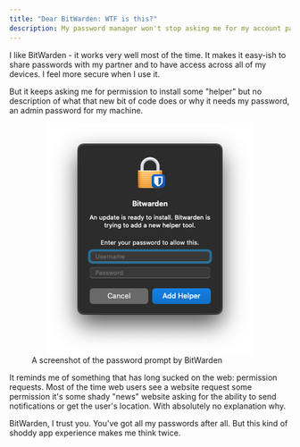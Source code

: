 ```yaml
---
title: "Dear BitWarden: WTF is this?"
description: My password manager won't stop asking me for my account password and it's weirding me out.
---
```


I like BitWarden - it works very well most of the time. It makes it easy-ish to share passwords with my partner and to have access across all of my devices. I feel more secure when I use it.

But it keeps asking me for permission to install some "helper" but no description of what that new bit of code does or why it needs my password, an admin password for my machine.

<figure>
  <img
    src="/img/bitwarden-helper-install/screenshot.png"
    alt='A prompt asking for the current username and password that is titled "Bitwarden" followed by "An update is ready to install. Bitwarden is trying to add a new helper tool. Enter your password to allow this.'"
  >
  <figcaption>
    A screenshot of the password prompt by BitWarden
  </figcaption>
</figure>

It reminds me of something that has long sucked on the web: permission requests. Most of the time web users see a website request some permission it's some shady "news" website asking for the ability to send notifications or get the user's location. With absolutely no explanation why.

BitWarden, I trust you. You've got all my passwords after all. But this kind of shoddy app experience makes me think twice.

<style>
  figure img {
    display: block;
    margin: 0 auto;
  }
</style>